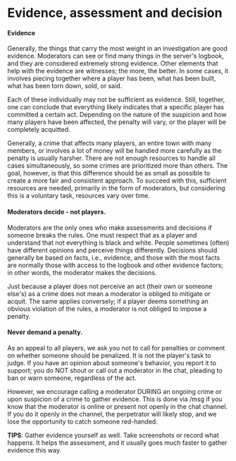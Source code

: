 # Evidence, assessment and decision

#### Evidence

&#x20;Generally, the things that carry the most weight in an investigation are good evidence. Moderators can see or find many things in the server's logbook, and they are considered extremely strong evidence. Other elements that help with the evidence are witnesses; the more, the better. In some cases, it involves piecing together where a player has been, what has been built, what has been torn down, sold, or said.

Each of these individually may not be sufficient as evidence. Still, together, one can conclude that everything likely indicates that a specific player has committed a certain act. Depending on the nature of the suspicion and how many players have been affected, the penalty will vary, or the player will be completely acquitted.

Generally, a crime that affects many players, an entire town with many members, or involves a lot of money will be handled more carefully as the penalty is usually harsher. There are not enough resources to handle all cases simultaneously, so some crimes are prioritized more than others. The goal, however, is that this difference should be as small as possible to create a more fair and consistent approach. To succeed with this, sufficient resources are needed, primarily in the form of moderators, but considering this is a voluntary task, resources vary over time.

#### Moderators decide - not players.

&#x20;Moderators are the only ones who make assessments and decisions if someone breaks the rules. One must respect that as a player and understand that not everything is black and white. People sometimes (often) have different opinions and perceive things differently. Decisions should generally be based on facts, i.e., evidence, and those with the most facts are normally those with access to the logbook and other evidence factors; in other words, the moderator makes the decisions.

Just because a player does not perceive an act (their own or someone else's) as a crime does not mean a moderator is obliged to mitigate or acquit. The same applies conversely; if a player deems something an obvious violation of the rules, a moderator is not obliged to impose a penalty.

#### Never demand a penalty.

&#x20;As an appeal to all players, we ask you not to call for penalties or comment on whether someone should be penalized. It is not the player's task to judge. If you have an opinion about someone's behavior, you report it to support; you do NOT shout or call out a moderator in the chat, pleading to ban or warn someone, regardless of the act.

However, we encourage calling a moderator DURING an ongoing crime or upon suspicion of a crime to gather evidence. This is done via /msg if you know that the moderator is online or present not openly in the chat channel. If you do it openly in the channel, the perpetrator will likely stop, and we lose the opportunity to catch someone red-handed.

**TIPS**: Gather evidence yourself as well. Take screenshots or record what happens. It helps the assessment, and it usually goes much faster to gather evidence this way.
